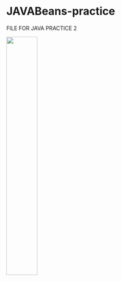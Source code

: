 # JAVABeans-practice
FILE FOR JAVA PRACTICE 2

<img src="https://cdn.jsdelivr.net/gh/devicons/devicon/icons/java/java-original-wordmark.svg" WIDTH="40%"/>
